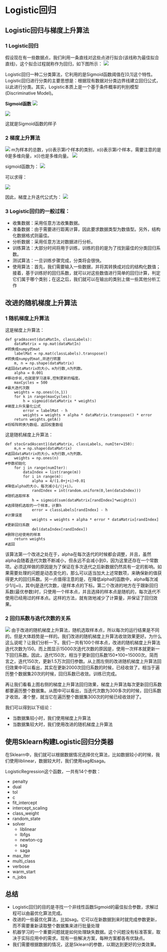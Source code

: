# Logistic回归
## Logistic回归与梯度上升算法
### 1 Logistic回归
假设现在有一些数据点，我们利用一条直线对这些点进行拟合(该线称为最佳拟合直线)，这个拟合过程就称作为回归，如下图所示：
![](https://img-blog.csdn.net/20170830195807051?watermark/2/text/aHR0cDovL2Jsb2cuY3Nkbi5uZXQvYzQwNjQ5NTc2Mg==/font/5a6L5L2T/fontsize/400/fill/I0JBQkFCMA==/dissolve/70/gravity/SouthEast)

Logistic回归一种二分类算法，它利用的是Sigmoid函数阈值在[0,1]这个特性。Logistic回归进行分类的主要思想是：根据现有数据对分类边界线建立回归公式，以此进行分类。其实，Logistic本质上是一个基于条件概率的判别模型(Discriminative Model)。

**Sigmoid函数**
![](https://img-blog.csdn.net/20170830200028110?watermark/2/text/aHR0cDovL2Jsb2cuY3Nkbi5uZXQvYzQwNjQ5NTc2Mg==/font/5a6L5L2T/fontsize/400/fill/I0JBQkFCMA==/dissolve/70/gravity/SouthEast)


![](https://img-blog.csdn.net/20170830200052982?watermark/2/text/aHR0cDovL2Jsb2cuY3Nkbi5uZXQvYzQwNjQ5NTc2Mg==/font/5a6L5L2T/fontsize/400/fill/I0JBQkFCMA==/dissolve/70/gravity/SouthEast)

这就是Sigmoid函数的样子
### 2 梯度上升算法
![](https://img-blog.csdn.net/20170830200241993?watermark/2/text/aHR0cDovL2Jsb2cuY3Nkbi5uZXQvYzQwNjQ5NTc2Mg==/font/5a6L5L2T/fontsize/400/fill/I0JBQkFCMA==/dissolve/70/gravity/SouthEast)
m为样本的总数，y(i)表示第i个样本的类别，x(i)表示第i个样本，需要注意的是θ是多维向量，x(i)也是多维向量。
![](https://img-blog.csdn.net/20170830200628765?watermark/2/text/aHR0cDovL2Jsb2cuY3Nkbi5uZXQvYzQwNjQ5NTc2Mg==/font/5a6L5L2T/fontsize/400/fill/I0JBQkFCMA==/dissolve/70/gravity/SouthEast)

sigmoid函数为：
![](https://img-blog.csdn.net/20170830200720182?watermark/2/text/aHR0cDovL2Jsb2cuY3Nkbi5uZXQvYzQwNjQ5NTc2Mg==/font/5a6L5L2T/fontsize/400/fill/I0JBQkFCMA==/dissolve/70/gravity/SouthEast)

可以求得：


![](https://img-blog.csdn.net/20170830201015997?watermark/2/text/aHR0cDovL2Jsb2cuY3Nkbi5uZXQvYzQwNjQ5NTc2Mg==/font/5a6L5L2T/fontsize/400/fill/I0JBQkFCMA==/dissolve/70/gravity/SouthEast)

因此，梯度上升迭代公式为：
![](https://img-blog.csdn.net/20171030140724808?watermark/2/text/aHR0cDovL2Jsb2cuY3Nkbi5uZXQvYzQwNjQ5NTc2Mg==/font/5a6L5L2T/fontsize/400/fill/I0JBQkFCMA==/dissolve/70/gravity/SouthEast)

### 3 Logistic回归的一般过程：
+ 收集数据：采用任意方法收集数据。
+ 准备数据：由于需要进行距离计算，因此要求数据类型为数值型。另外，结构化数据格式则最佳。
+ 分析数据：采用任意方法对数据进行分析。
+ 训练算法：大部分时间将用于训练，训练的目的是为了找到最佳的分类回归系数。
+ 测试算法：一旦训练步骤完成，分类将会很快。
+ 使用算法：首先，我们需要输入一些数据，并将其转换成对应的结构化数值；接着，基于训练好的回归系数，就可以对这些数值进行简单的回归计算，判定它们属于哪个类别；在这之后，我们就可以在输出的类别上做一些其他分析工作


## 改进的随机梯度上升算法
### 1 随机梯度上升算法
这是梯度上升算法：
```
def gradAscent(dataMatIn, classLabels):
    dataMatrix = np.mat(dataMatIn)                                        #转换成numpy的mat
    labelMat = np.mat(classLabels).transpose()                            #转换成numpy的mat,并进行转置
    m, n = np.shape(dataMatrix)                                            #返回dataMatrix的大小。m为行数,n为列数。
    alpha = 0.001                                                        #移动步长,也就是学习速率,控制更新的幅度。
    maxCycles = 500                                                        #最大迭代次数
    weights = np.ones((n,1))
    for k in range(maxCycles):
        h = sigmoid(dataMatrix * weights)                                #梯度上升矢量化公式
        error = labelMat - h
        weights = weights + alpha * dataMatrix.transpose() * error
    return weights.getA()                                                #将矩阵转换为数组，返回权重数组
```
这是随机梯度上升算法：
```
def stocGradAscent1(dataMatrix, classLabels, numIter=150):
    m,n = np.shape(dataMatrix)                                                #返回dataMatrix的大小。m为行数,n为列数。
    weights = np.ones(n)                                                       #参数初始化
    for j in range(numIter):                                           
        dataIndex = list(range(m))
        for i in range(m):           
            alpha = 4/(1.0+j+i)+0.01                                            #降低alpha的大小，每次减小1/(j+i)。
            randIndex = int(random.uniform(0,len(dataIndex)))                #随机选取样本
            h = sigmoid(sum(dataMatrix[randIndex]*weights))                    #选择随机选取的一个样本，计算h
            error = classLabels[randIndex] - h                                 #计算误差
            weights = weights + alpha * error * dataMatrix[randIndex]       #更新回归系数
            del(dataIndex[randIndex])                                         #删除已经使用的样本
    return weights                                                      #返回
```
该算法第一个改进之处在于，alpha在每次迭代的时候都会调整，并且，虽然alpha会随着迭代次数不断减小，但永远不会减小到0，因为这里还存在一个常数项。必须这样做的原因是为了保证在多次迭代之后新数据仍然具有一定的影响。如果需要处理的问题是动态变化的，那么可以适当加大上述常数项，来确保新的值获得更大的回归系数。另一点值得注意的是，在降低alpha的函数中，alpha每次减少1/(j+i)，其中j是迭代次数，i是样本点的下标。第二个改进的地方在于跟新回归系数(最优参数)时，只使用一个样本点，并且选择的样本点是随机的，每次迭代不使用已经用过的样本点。这样的方法，就有效地减少了计算量，并保证了回归效果。
### 2 回归系数与迭代次数的关系
![](https://img-blog.csdn.net/20170905150333168?watermark/2/text/aHR0cDovL2Jsb2cuY3Nkbi5uZXQvYzQwNjQ5NTc2Mg==/font/5a6L5L2T/fontsize/400/fill/I0JBQkFCMA==/dissolve/70/gravity/SouthEast)
由于改进的随机梯度上升算法，随机选取样本点，所以每次的运行结果是不同的。但是大体趋势是一样的。我们改进的随机梯度上升算法收敛效果更好。为什么这么说呢？让我们分析一下。我们一共有100个样本点，改进的随机梯度上升算法迭代次数为150。而上图显示15000次迭代次数的原因是，使用一次样本就更新一下回归系数。因此，迭代150次，相当于更新回归系数150*100=15000次。简而言之，迭代150次，更新1.5万次回归参数。从上图左侧的改进随机梯度上升算法回归效果中可以看出，其实在更新2000次回归系数的时候，已经收敛了。相当于遍历整个数据集20次的时候，回归系数已收敛。训练已完成。

再让我们看看上图右侧的梯度上升算法回归效果，梯度上升算法每次更新回归系数都要遍历整个数据集。从图中可以看出，当迭代次数为300多次的时候，回归系数才收敛。凑个整，就当它在遍历整个数据集300次的时候已经收敛好了。

我们可以得到以下结论：
+ 当数据集较小时，我们使用梯度上升算法
+ 当数据集较大时，我们使用改进的随机梯度上升算法
## 使用Sklearn构建Logistic回归分类器
在Sklearn中，我们就可以根据数据情况选择优化算法，比如数据较小的时候，我们使用liblinear，数据较大时，我们使用sag和saga。

LogisticRegression这个函数，一共有14个参数：
+ penalty
+ dual
+ tol
+ c
+ fit_intercept
+ intercept_scaling
+ class_weight
+ random_state
+ solver
   + liblinear
   + lbfgs
   + newton-cg
   + sag
   + saga
+ max_iter
+ multi_class
+ verbose
+ warm_start
+ n_jobs

## 总结
+ Logistic回归的目的是寻找一个非线性函数Sigmoid的最佳拟合参数，求解过程可以由最优化算法完成。
+ 改进的一些最优化算法，比如sag。它可以在新数据到来时就完成参数更新，而不需要重新读取整个数据集来进行批量处理
+ 机器学习的一个重要问题就是如何处理缺失数据。这个问题没有标准答案，取决于实际应用中的需求。现有一些解决方案，每种方案都各有优缺点。
+ 我们需要根据数据的情况，这是Sklearn的参数，以期达到更好的分类效果。

